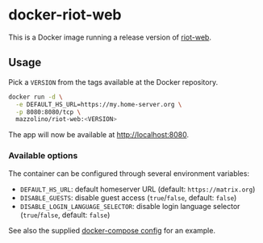 # docker-riot-web

This is a Docker image running a release version of [riot-web](https://github.com/vector-im/riot-web).

## Usage

Pick a `VERSION` from the tags available at the Docker repository.

```bash
docker run -d \
  -e DEFAULT_HS_URL=https://my.home-server.org \
  -p 8080:8080/tcp \
  mazzolino/riot-web:<VERSION>
```

The app will now be available at [http://localhost:8080](http://localhost:8080).

### Available options

The container can be configured through several environment variables:

- `DEFAULT_HS_URL`: default homeserver URL (default: `https://matrix.org`)
- `DISABLE_GUESTS`: disable guest access (`true`/`false`, default: `false`)
- `DISABLE_LOGIN_LANGUAGE_SELECTOR`: disable login language selector (`true`/`false`, default: `false`)


See also the supplied [docker-compose config](docker-compose.yml) for an example.
